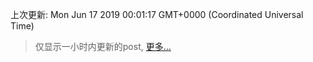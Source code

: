 
  
 上次更新: Mon Jun 17 2019 00:01:17 GMT+0000 (Coordinated Universal Time) 

 > 仅显示一小时内更新的post, [更多...](screenshots/)
  